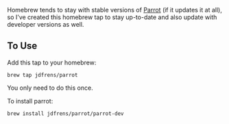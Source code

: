 Homebrew tends to stay with stable versions of
[Parrot](https://www.parrot.org/) (if it updates it at all), so I've
created this homebrew tap to stay up-to-date and also update with
developer versions as well.

## To Use

Add this tap to your homebrew:

    brew tap jdfrens/parrot

You only need to do this once.

To install parrot:

    brew install jdfrens/parrot/parrot-dev
